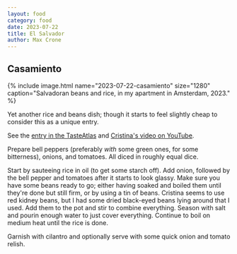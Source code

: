 ```yaml
---
layout: food
category: food
date: 2023-07-22
title: El Salvador
author: Max Crone
---
```


## Casamiento

{% include image.html name="2023-07-22-casamiento" size="1280" caption="Salvadoran beans and rice, in my apartment in Amsterdam, 2023." %}

Yet another rice and beans dish; though it starts to feel slightly cheap to consider this as a unique entry.

See the [entry in the TasteAtlas](https://www.tasteatlas.com/casamiento) and [Cristina's video on YouTube](https://www.youtube.com/watch?v=F-sWQYxJKl4).

Prepare bell peppers (preferably *with* some green ones, for some bitterness), onions, and tomatoes.
All diced in roughly equal dice.

Start by sauteeing rice in oil (to get some starch off).
Add onion, followed by the bell pepper and tomatoes after it starts to look glassy.
Make sure you have some beans ready to go; either having soaked and boiled them until they're done but still firm, or by using a tin of beans.
Cristina seems to use red kidney beans, but I had some dried black-eyed beans lying around that I used.
Add them to the pot and stir to combine everything.
Season with salt and pourin enough water to just cover everything.
Continue to boil on medium heat until the rice is done.

Garnish with cilantro and optionally serve with some quick onion and tomato relish.
